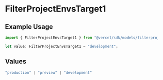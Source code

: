 # FilterProjectEnvsTarget1

## Example Usage

```typescript
import { FilterProjectEnvsTarget1 } from "@vercel/sdk/models/filterprojectenvsop.js";

let value: FilterProjectEnvsTarget1 = "development";
```

## Values

```typescript
"production" | "preview" | "development"
```